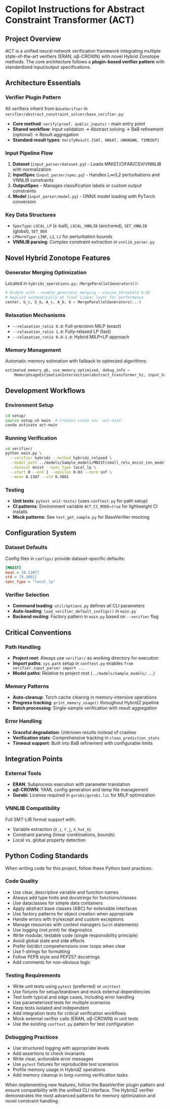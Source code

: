 # Copilot Instructions for Abstract Constraint Transformer (ACT)

## Project Overview
ACT is a unified neural network verification framework integrating multiple state-of-the-art verifiers (ERAN, αβ-CROWN) with novel Hybrid Zonotope methods. The core architecture follows a **plugin-based verifier pattern** with standardized input/output specifications.

## Architecture Essentials

### Verifier Plugin Pattern
All verifiers inherit from `BaseVerifier` in `verifier/abstract_constraint_solver/base_verifier.py`:
- **Core method**: `verify(proof, public_inputs)` - main entry point
- **Shared workflow**: Input validation → Abstract solving → BaB refinement (optional) → Result aggregation
- **Standard result types**: `VerifyResult.{SAT, UNSAT, UNKNOWN, TIMEOUT}`

### Input Pipeline Flow
1. **Dataset** (`input_parser/dataset.py`) - Loads MNIST/CIFAR/CSV/VNNLIB with normalization
2. **InputSpec** (`input_parser/spec.py`) - Handles L∞/L2 perturbations and VNNLIB constraints  
3. **OutputSpec** - Manages classification labels or custom output constraints
4. **Model** (`input_parser/model.py`) - ONNX model loading with PyTorch conversion

### Key Data Structures
- `SpecType`: `LOCAL_LP` (ε-ball), `LOCAL_VNNLIB` (anchored), `SET_VNNLIB` (global), `SET_BOX`
- `LPNormType`: `LINF`, `L2`, `L1` for perturbation bounds
- **VNNLIB parsing**: Complex constraint extraction in `vnnlib_parser.py`

## Novel Hybrid Zonotope Features

### Generator Merging Optimization
Located in `hybridz_operations.py::MergeParallelGenerators()`:
```python
# Enable with --enable_generator_merging --cosine_threshold 0.95
# Applied automatically at final Linear layer for performance
center, G_c, G_b, A_c, A_b, b = MergeParallelGenerators(...)
```

### Relaxation Mechanisms
- `--relaxation_ratio 0.0`: Full-precision MILP (exact)
- `--relaxation_ratio 1.0`: Fully-relaxed LP (fast) 
- `--relaxation_ratio 0.0-1.0`: Hybrid MILP+LP approach

### Memory Management
Automatic memory estimation with fallback to optimized algorithms:
```python
estimated_memory_gb, use_memory_optimized, debug_info = 
    MemoryUsageEstimationIntersection(abstract_transformer_hz, input_hz)
```

## Development Workflows

### Environment Setup
```bash
cd setup/
source setup.sh main  # Creates conda env 'act-main'
conda activate act-main
```

### Running Verification
```bash
cd verifier/
python main.py \
  --verifier hybridz --method hybridz_relaxed \
  --model_path ../models/Sample_models/MNIST/small_relu_mnist_cnn_model_1.onnx \
  --dataset mnist --spec_type local_lp \
  --start 0 --end 1 --epsilon 0.03 --norm inf \
  --mean 0.1307 --std 0.3081
```

### Testing
- **Unit tests**: `pytest unit-tests/` (uses `conftest.py` for path setup)
- **CI patterns**: Environment variable `ACT_CI_MODE=true` for lightweight CI installs
- **Mock patterns**: See `test_get_sample.py` for BaseVerifier mocking

## Configuration System

### Dataset Defaults
Config files in `configs/` provide dataset-specific defaults:
```ini
[MNIST]
mean = [0.1307]
std = [0.3081]
spec_type = "local_lp"
```

### Verifier Selection
- **Command loading**: `util/options.py` defines all CLI parameters
- **Auto-loading**: `load_verifier_default_configs()` in `main.py`
- **Backend routing**: Factory pattern in `main.py` based on `--verifier` flag

## Critical Conventions

### Path Handling
- **Project root**: Always use `verifier/` as working directory for execution
- **Import paths**: `sys.path` setup in `conftest.py` enables `from verifier.input_parser import ...`
- **Model paths**: Relative to project root (`../models/Sample_models/...`)

### Memory Patterns
- **Auto-cleanup**: Torch cache clearing in memory-intensive operations
- **Progress tracking**: `print_memory_usage()` throughout HybridZ pipeline
- **Batch processing**: Single-sample verification with result aggregation

### Error Handling
- **Graceful degradation**: Unknown results instead of crashes
- **Verification stats**: Comprehensive tracking in `clean_prediction_stats`
- **Timeout support**: Built into BaB refinement with configurable limits

## Integration Points

### External Tools
- **ERAN**: Subprocess execution with parameter translation
- **αβ-CROWN**: YAML config generation and temp file management  
- **Gurobi**: License required in `gurobi/gurobi.lic` for MILP optimization

### VNNLIB Compatibility
Full SMT-LIB format support with:
- Variable extraction (`X_i`, `Y_j`, `X_hat_k`)
- Constraint parsing (linear combinations, bounds)
- Local vs. global property detection

## Python Coding Standards

When writing code for this project, follow these Python best practices:

### Code Quality
- Use clear, descriptive variable and function names
- Always add type hints and docstrings for functions/classes
- Use dataclasses for simple data containers
- Apply abstract base classes (ABC) for extensible interfaces
- Use factory patterns for object creation when appropriate
- Handle errors with try/except and custom exceptions
- Manage resources with context managers (`with` statements)
- Use logging (not print) for diagnostics
- Write modular, testable code (single responsibility principle)
- Avoid global state and side effects
- Prefer list/dict comprehensions over loops when clear
- Use f-strings for formatting
- Follow PEP8 style and PEP257 docstrings
- Add comments for non-obvious logic

### Testing Requirements
- Write unit tests using `pytest` (preferred) or `unittest`
- Use fixtures for setup/teardown and mock external dependencies
- Test both typical and edge cases, including error handling
- Use parameterized tests for multiple scenarios
- Keep tests isolated and independent
- Add integration tests for critical verification workflows
- Mock external verifier calls (ERAN, αβ-CROWN) in unit tests
- Use the existing `conftest.py` pattern for test configuration

### Debugging Practices
- Use structured logging with appropriate levels
- Add assertions to check invariants
- Write clear, actionable error messages
- Use `pytest` fixtures for reproducible test scenarios
- Profile memory usage in HybridZ operations
- Add memory cleanup in long-running verification tasks

When implementing new features, follow the BaseVerifier plugin pattern and ensure compatibility with the unified CLI interface. The HybridZ verifier demonstrates the most advanced patterns for memory optimization and novel constraint handling.